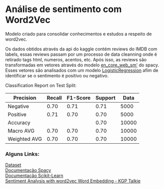 # Análise de sentimento com Word2Vec

Modelo criado para consolidar conhecimentos e estudos a respeito de word2vec.

Os dados obtidos através da api do kaggle contém reviews do IMDB com labels, essas reviews passam por um processo de data cleanning onde é retirado tags html, numeros, acentos, etc. Após isso, as reviews são transformadas em vetores através do modelo [en_core_web_sm'](https://spacy.io/models/en) do spacy. Esses vetores são analisados com um modelo [LogisticRegression](https://scikit-learn.org/stable/modules/generated/sklearn.linear_model.LogisticRegression.html) afim de identificar se o sentimento é positivo ou negativo.


Classification Report on Test Split:

| Precision  | Recall | F1-Score | Support | Data |
|---|---|---|---|---|
| Negative |0.70|0.71|0.71|5000|
| Positive |0.71|0.70|0.70|5000|
| Accuracy |   |   |0.70|10000|
| Macro AVG |0.70|0.70|0.70|10000|
| Weighted AVG |0.70|0.70|0.70|10000|


### Alguns Links:

[Dataset](https://www.kaggle.com/lakshmi25npathi/imdb-dataset-of-50k-movie-reviews?rvi=1)<br>
[Documentação Spacy](https://spacy.io/)<br>
[Documentação Scikit-Learn](https://scikit-learn.org/stable/)<br>
[Sentiment Analysis with word2vec Word Embedding - KGP Talkie](https://www.youtube.com/watch?v=vF_qrJ0qHkg&ab_channel=KGPTalkie)
